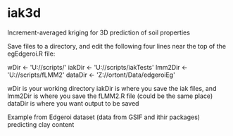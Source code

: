 # iak3d
Increment-averaged kriging for 3D prediction of soil properties


Save files to a directory, and edit the following four lines near the top of the egEdgeroi.R file:

wDir <- 'U://scripts/'
iakDir <- 'U://scripts/iakTests'
lmm2Dir <- 'U://scripts/fLMM2'
dataDir <- 'Z://ortont/Data/edgeroiEg'

wDir is your working directory
iakDir is where you save the iak files, and lmm2Dir is where you save the fLMM2.R file (could be the same place)
dataDir is where you want output to be saved

Example from Edgeroi dataset (data from GSIF and ithir packages) predicting clay content
